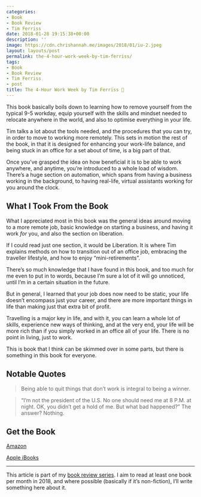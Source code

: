 ```yaml
---
categories:
- Book
- Book Review
- Tim Ferriss
date: 2018-01-28 19:15:38+00:00
description: ''
image: https://cdn.chrishannah.me/images/2018/01/iu-2.jpeg
layout: layouts/post
permalink: the-4-hour-work-week-by-tim-ferriss/
tags:
- Book
- Book Review
- Tim Ferriss
- post
title: The 4-Hour Work Week by Tim Ferriss 📖
---
```


<p>This book basically boils down to learning how to remove yourself from the typical 9-5 workday, equip yourself with the skills and mindset needed to relocate anywhere in the world, and also to optimise everything in your life.</p>
<p>Tim talks a lot about the tools needed, and the procedures that you can try, in order to move to working more remotely. This sets in motion the rest of the book, in that it is designed for enhancing your work-life balance, and being stuck in an office for a set about of time, is a big part of that.</p>
<p>Once you’ve grasped the idea on how beneficial it is to be able to work anywhere, and anytime, you’re introduced to a whole load of wisdom. There’s a huge section on automation, which spans from having a business working in the background, to having real-life, virtual assistants working for you around the clock.</p>
<h2>What I Took From the Book</h2>
<p>What I appreciated most in this book was the general ideas around moving to a more remote job, basic knowledge on starting a business, and having it work <em>for</em> you, and also the section on liberation.</p>
<p>If I could read just one section, it would be Liberation. It is where Tim explains methods on how to transition out of an office job, embracing the traveller lifestyle, and how to enjoy “mini-retirements”.</p>
<p>There’s so much knowledge that I have found in this book, and too much for me even to put in to words, because I’m sure a lot of it will go unnoticed, until I’m in a certain situation in the future.</p>
<p>But in general, I learned that your job does now need to be static, your life doesn’t encompass just your career, and there are more important things in life than making just that extra bit of profit.</p>
<p>Travelling is a major key in life, and with it, you can learn a whole lot of skills, experience new ways of thinking, and at the very end, your life will be more rich than if you simply worked in an office all of your life. There is no point in living, just to work.</p>
<p>This is book that I think can be skimmed over in some parts, but there is something in this book for everyone.</p>
<h2>Notable Quotes</h2>
<blockquote><p>Being able to quit things that don’t work is integral to being a winner.</p></blockquote>
<blockquote><p>“I’m not the president of the U.S. No one should need me at 8 P.M. at night. OK, you didn’t get a hold of me. But what bad happened?” The answer? Nothing.</p></blockquote>
<h2>Get the Book</h2>
<p><a href="https://www.amazon.co.uk/4-Hour-Work-Week-Escape-Anywhere-ebook/dp/B006X0M2TS/ref=tmm_kin_swatch_0?qid=1517164102&amp;sr=8-1&amp;tag=crypchrihann-21&amp;_encoding=UTF8">Amazon</a></p>
<p><a href="https://geo.itunes.apple.com/gb/book/the-4-hour-work-week/id450471764?mt=11&amp;at=1010l4Hj&amp;ct=MAC">Apple iBooks</a></p>
<hr />
<p>This article is part of my <a href="https://chrishannah.me/tag/book-review">book review series</a>. I aim to read at least one book per month in 2018, and where possible (basically if it’s non-fiction), I’ll write something here about it.</p>